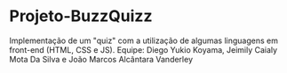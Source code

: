 # Projeto-BuzzQuizz
Implementação de um "quiz" com a utilização de algumas linguagens em front-end (HTML, CSS e JS).
Equipe: Diego Yukio Koyama,	Jeimily Caialy Mota Da Silva e	João Marcos Alcântara Vanderley

